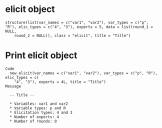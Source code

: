 # elicit object

    structure(list(var_names = c("var1", "var2"), var_types = c("p", 
    "R"), elic_types = c("4", "3"), experts = 5, data = list(round_1 = NULL, 
        round_2 = NULL)), class = "elicit", title = "Title")

# Print elicit object

    Code
      new_elicit(var_names = c("var1", "var2"), var_types = c("p", "R"), elic_types = c(
        "4", "3"), experts = 4L, title = "Title")
    Message
      
      -- Title --
      
      * Variables: var1 and var2
      * Variable types: p and R
      * Elicitation types: 4 and 3
      * Number of experts: 4
      * Number of rounds: 0
      

